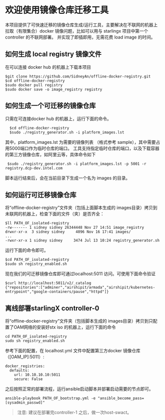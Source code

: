 # 欢迎使用镜像仓库迁移工具
  本项目提供了可快速迁移的镜像仓库生成/运行工具，主要解决在不联网的机器上拉取（有限集合）docker 镜像问题，比如可以用与 starlingx 项目中第一个controller 的不联网部署。 并实现了即插即用，无需花费 load image 的时间。 
## 如何生成 local registry 镜像文件
  在可以连接 docker hub 的机器上下载本项目
  
    $git clone https://github.com/SidneyAn/offline-docker-registry.git
    $cd offline-docker-registry
    $sudo docker pull registry
    $sudo docker save -o image_registry registry
 
## 如何生成一个可迁移的镜像仓库
  只需在可连接docker hub 的机器上，运行下面的命令。
      
      $cd offline-docker-registry
      $sudo ./registry_generator.sh -i platform_images.lst
  其中，platform_images.lst 为需要的镜像列表 （格式参考 sample），其中需要占用5000端口作为临时仓库的端口。
  工具支持指定临时仓库的端口，以及下载容器的第三方镜像仓库，如阿里云等，具体命令如下

     $sudo ./registry_generator.sh -i platform_images.lst -p 5001 -r registry.dcp-dev.intel.com
  脚本运行结束后，会在当前目录下生成一个名为 images 的目录。
## 如何运行可迁移镜像仓库
  将“offline-docker-registry”文件夹（包括上面脚本生成的 images目录）拷贝到未联网的机器上，检查下面的文件（夹）是否齐全：
  
    $ll PATH_OF_isolated-registry
    -rw------- 1 sidney sidney 26344448 Nov 27 14:51 image_registry
    drwxr-xr-x  3 sidney sidney     4096 Nov 16 17:41 images/
    ...
    -rwxr-xr-x 1 sidney sidney     3474 Jul 13 10:24 registry_generator.sh
    
  运行下面的命令即可。
  
    $cd PATH_OF_isolated-registry
    $sudo sh registry_enabled.sh
   现在我们的可迁移镜像仓库即可通过localhost:5011 访问。可使用下面命令验证

    $curl http://localhost:5011/v2/_catalog
    {"repositories":["adminer","airshipit/armada","airshipit/kubernetes-entrypoint","google-containers/pause","httpd"]}
## 离线部署starlingX controller-0
   将“offline-docker-registry”文件夹（包括脚本生成的 images目录）拷贝到只配置了OAM网络的安装好stx iso 的机器上，运行下面的命令

    cd PATH_OF_isolated-registry
    sudo sh registry_enabled.sh
   参考下面的配置，在 localhost.yml 文件中配置第三方docker 镜像仓库 （[OAM_IP]:5011）:

    docker_registries:
      defaults:
        url: 10.10.10.10:5011
        secure: False
  之后按照正常的部署流程，运行ansible启动脚本并部署启动需要的节点即可。

    ansible-playbook PATH_OF_bootstrap.yml -e "ansible_become_pass=[sysadmin_passwd]"


> 注意:
>  建议在部署完controller-1 之后，做一次host-swact。

